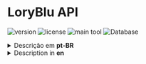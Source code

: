 # LoryBlu API

![version](https://img.shields.io/github/package-json/v/loryblu/loryblu-api?style=flat-square&labelColor=f2f2f2&color=white)
![license](https://img.shields.io/github/license/loryblu/loryblu-api?style=flat-square&labelColor=f2f2f2&color=white)
![main tool](https://img.shields.io/badge/Nest_JS-f2f2f2?logo=nestjs&logoColor=db1737&style=flat-square)
![Database](https://img.shields.io/badge/PostgreSQL-50b0f0?logo=postgresql&logoColor=f2f2f2&style=flat-square)

<details>
  <summary>Descrição em <b>pt-BR</b></summary>

### Requisitos
1. [Node.js 18.x LTS](https://nodejs.org/en) Instalado.
1. [PostgreSQL](https://www.postgresql.org/) ou [docker + docker-compose](https://docs.docker.com/compose/) instalado.
1. [Resend](https://resend.com/home) Serviço de e-mail usado na aplicação.

> ⚠ Se você tem o `docker` e `docker-compose` instalados, não precisa instalar o `PostgreSQL` (banco de dados), há um arquivo configurado para usar o PostgreSQL no docker, o `docker-compose.dev.yml`

## Clone o repositório

```bash
# git clone <repo-url> <dist>
git clone https://github.com/loryblu/loryblu-api.git loryblu-api
```

Este comando vai clonar o repositório para o destino definido. Você pode omitir o destino.

## Configurar ambiente
1. Duplique o arquivo `.env.example` do projeto principal;
1. Renomeie para `.env`;

Atualize o novo `.env` com as instruções a seguir:
```md
# Substitua os exemplos dentro dos colchetes "[Database username]" pelo valor final "root"

PORT=[Porta que o servidor expõe]
# ex: 8080

NODE_ENV=[Ambiente atual]
# ex: development

SALT_DATA_HASH=[Chave secreta para mesclar com o hash de dados sensíveis]
# ex: secret.salt.data

SALT_DATA_PASS=[Chave secreta para randomizar a senha]
# ex: 8

MAIL_API_KEY=[Chave do serviço Resend]
# ex: re_123456789

MAIL_FROM=[Email de contato da aplicação]
# ex: contato.app@example.com

MAIL_TEST_DELIVERED=[Email para teste : sucesso]
# ex: mail.delivered@example.com

MAIL_TEST_BOUNCED=[Email para teste : erro]
# ex: mail.bounced@example.com

MAIL_TEST_COMPLAINED=[Email para teste : marcado como spam]
# ex: mail.complained@example.com

POSTGRES_USER=[Nome de usuário do banco de dados]
# ex: admin

POSTGRES_PASSWORD=[Senha do banco de dados]
# ex: strongPass

POSTGRES_DB=[Nome da base de dados]
# ex: loryblu-clone-api

POSTGRES_HOST=[Host do banco de dados]
# ex: localhost

POSTGRES_PORT=[Porta do banco de dados]
# ex: 5432

DATABASE_URL="postgresql://${POSTGRES_USER}:${POSTGRES_PASSWORD}@${POSTGRES_HOST}:${POSTGRES_PORT}/${POSTGRES_DB}?schema=public"
# ! Este valor não precisa ser alterado, use-o como está.
```

## Instalação
### Submódulos
Depois de clonar este repositório, e se for adicionado ou atualizado um dos submódulos, execute o comando abaixo para atualizar e iniciar todos os submódulos.
```bash
$ git submodule update --init --recursive
```

### Dependências

Depois de clonar e semple que atualizar o repositório, execute o comando abaixo para manter as dependências atualizadas.
```bash
$ yarn
```

## Executando a aplicação

<details>
<summary><b>Está usando docker?</b></summary>

Use o comando abaixo para baixar a imagem do PostgreSQL:14-alpine e configurar as credenciais.
```bash
docker-compose -f docker-compose.dev.yml up -d
```

Se preferir, há um script configurado para realizar este comando e todos os outros de desenvolvimento. Ele também inicia a aplicação:
```bash
yarn docker:dev
```

</details>

---

Esse comando executa tudo o que é necessário para configurar o banco de dados de desenvolvimento.
```bash
$ yarn dev
```

Esse comando apenas inicia a aplicação no modo de desenvolvimento.
```bash
$ yarn start:dev
```

Esse comando inicia a aplicação no modo de produção.
```bash
$ yarn run start:prod
```

## Testes

Testes unitários
```bash
$ yarn test
```

## Licença

LoryBlu tem [licença MIT](LICENSE).

</details>

<details>
  <summary>Description in <b>en</b></summary>

### Requirements
1. [Node.js 18.x LTS](https://nodejs.org/en) Installed.
1. [PostgreSQL](https://www.postgresql.org/) or [docker + docker-compose](https://docs.docker.com/compose/) installed.
1. [Resend](https://resend.com/home) Email service used in the application.

> ⚠ If you have `docker` and `docker-compose` intalled, you do not need to install `PostgreSQL` (database), there is a configured file to use PostgreSQL in docker,  `docker-compose.dev.yml`

## Clone the repository

```bash
# git clone <repo-url> <dist>
git clone https://github.com/loryblu/loryblu-api.git loryblu-api
```

This comamnd will clone the repository to the specified destination. You can omit the destination.

## Set up the enviroment
1. Duplicate the `.env.example` file from the main project;
1. Rename it to `.env`;

Update the new `.env` with the following instructions:
```md
# Replace the examples inside square brackets "[Database username]" with the final value "root"

PORT=[Port that the server exposes]
# e.g.: 8080

NODE_ENV=[Surrent enviroment]
# e.g.: development

SALT_DATA_HASH=[Secret key to merge with the sensitive data hash]
# e.g.: secret.salt.data

SALT_DATA_PASS=[Secret key to randomize the password]
# e.g.: 8

MAIL_API_KEY=[Resend service key]
# e.g.: re_123456789

MAIL_FROM=[Application contact email]
# e.g.: contato.app@example.com

MAIL_TEST_DELIVERED=[Teste email : success]
# e.g.: mail.delivered@example.com

MAIL_TEST_BOUNCED=[Test email : error]
# e.g.: mail.bounced@example.com

MAIL_TEST_COMPLAINED=[Test email: marked as spam]
# e.g.: mail.complained@example.com

POSTGRES_USER=[Database username]
# e.g.: admin

POSTGRES_PASSWORD=[Database password]
# e.g.: strongPass

POSTGRES_DB=[Database name]
# e.g.: loryblu-clone-api

POSTGRES_HOST=[Database host]
# e.g.: localhost

POSTGRES_PORT=[Database port]
# e.g.: 5432

DATABASE_URL="postgresql://${POSTGRES_USER}:${POSTGRES_PASSWORD}@${POSTGRES_HOST}:${POSTGRES_PORT}/${POSTGRES_DB}?schema=public"
# !  This value does not need to be changed, use it as is.
```

## Instalação
### Submódulos
Depois de clonar este repositório, e se for adicionado ou atualizado um dos submódulos, execute o comando abaixo para atualizar e iniciar todos os submódulos.
```bash
$ git submodule update --init --recursive
```

### Dependências

Depois de clonar e semple que atualizar o repositório, execute o comando abaixo para manter as dependências atualizadas.
```bash
$ yarn
```

## Executando a aplicação

<details>
<summary><b>Está usando docker?</b></summary>

Use o comando abaixo para baixar a imagem do PostgreSQL:14-alpine e configurar as credenciais.
```bash
docker-compose -f docker-compose.dev.yml up -d
```

Se preferir, há um script configurado para realizar este comando e todos os outros de desenvolvimento. Ele também inicia a aplicação:
```bash
yarn docker:dev
```

</details>

---

Esse comando executa tudo o que é necessário para configurar o banco de dados de desenvolvimento.
```bash
$ yarn dev
```

Esse comando apenas inicia a aplicação no modo de desenvolvimento.
```bash
$ yarn start:dev
```

Esse comando inicia a aplicação no modo de produção.
```bash
$ yarn run start:prod
```

## Testes

Testes unitários
```bash
$ yarn test
```

## Licença

LoryBlu tem [licença MIT](LICENSE).

</details>

